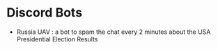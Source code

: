 # Discord Bots
- Russia UAV : a bot to spam the chat every 2 minutes about the USA Presidential Election Results
